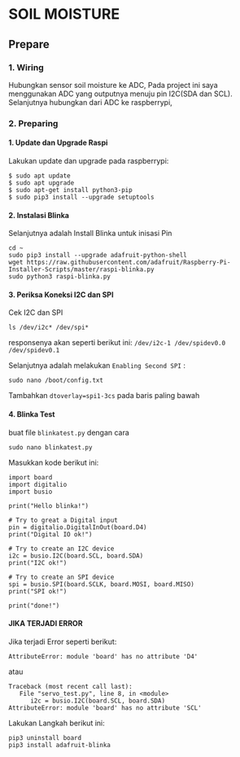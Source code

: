 # SOIL MOISTURE

## Prepare

### 1. Wiring

Hubungkan sensor soil moisture ke ADC, Pada project ini saya menggunakan ADC yang outputnya menuju pin I2C(SDA dan SCL). Selanjutnya hubungkan dari ADC ke raspberrypi,

### 2. Preparing

#### 1. Update dan Upgrade Raspi

Lakukan update dan upgrade pada raspberrypi:

```
$ sudo apt update
$ sudo apt upgrade
$ sudo apt-get install python3-pip
$ sudo pip3 install --upgrade setuptools
```

#### 2. Instalasi Blinka

Selanjutnya adalah Install Blinka untuk inisasi Pin

```
cd ~
sudo pip3 install --upgrade adafruit-python-shell
wget https://raw.githubusercontent.com/adafruit/Raspberry-Pi-Installer-Scripts/master/raspi-blinka.py
sudo python3 raspi-blinka.py
```

#### 3. Periksa Koneksi I2C dan SPI

Cek I2C dan SPI

```
ls /dev/i2c* /dev/spi*
```

responsenya akan seperti berikut ini:
`/dev/i2c-1 /dev/spidev0.0 /dev/spidev0.1`

Selanjutnya adalah melakukan `Enabling Second SPI` :

```
sudo nano /boot/config.txt
```

Tambahkan `dtoverlay=spi1-3cs` pada baris paling bawah

#### 4. Blinka Test

buat file `blinkatest.py` dengan cara

```
sudo nano blinkatest.py
```

Masukkan kode berikut ini:

```
import board
import digitalio
import busio

print("Hello blinka!")

# Try to great a Digital input
pin = digitalio.DigitalInOut(board.D4)
print("Digital IO ok!")

# Try to create an I2C device
i2c = busio.I2C(board.SCL, board.SDA)
print("I2C ok!")

# Try to create an SPI device
spi = busio.SPI(board.SCLK, board.MOSI, board.MISO)
print("SPI ok!")

print("done!")
```

#### JIKA TERJADI ERROR

Jika terjadi Error seperti berikut:

```
AttributeError: module 'board' has no attribute 'D4'
```

atau

```
Traceback (most recent call last):
   File "servo_test.py", line 8, in <module>
      i2c = busio.I2C(board.SCL, board.SDA)
AttributeError: module 'board' has no attribute 'SCL'
```

Lakukan Langkah berikut ini:

```
pip3 uninstall board
pip3 install adafruit-blinka
```

